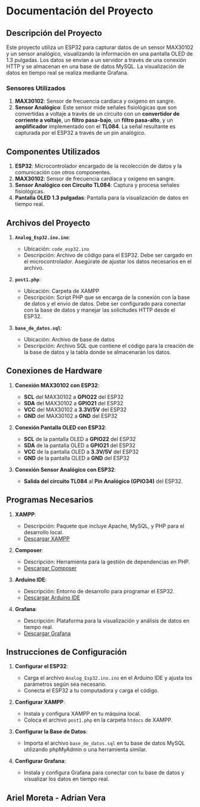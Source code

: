 # Documentación del Proyecto

## Descripción del Proyecto

Este proyecto utiliza un ESP32 para capturar datos de un sensor MAX30102 y un sensor analógico, visualizando la información en una pantalla OLED de 1.3 pulgadas. Los datos se envían a un servidor a través de una conexión HTTP y se almacenan en una base de datos MySQL. La visualización de datos en tiempo real se realiza mediante Grafana.

### Sensores Utilizados

1. **MAX30102**: Sensor de frecuencia cardíaca y oxígeno en sangre.
2. **Sensor Analógico**: Este sensor mide señales fisiológicas que son convertidas a voltaje a través de un circuito con un **convertidor de corriente a voltaje**, un **filtro pasa-bajo**, un **filtro pasa-alto**, y un **amplificador** implementado con el **TL084**. La señal resultante es capturada por el ESP32 a través de un pin analógico.

## Componentes Utilizados

1. **ESP32**: Microcontrolador encargado de la recolección de datos y la comunicación con otros componentes.
2. **MAX30102**: Sensor de frecuencia cardíaca y oxígeno en sangre.
3. **Sensor Analógico con Circuito TL084**: Captura y procesa señales fisiológicas.
4. **Pantalla OLED 1.3 pulgadas**: Pantalla para la visualización de datos en tiempo real.

## Archivos del Proyecto

1. **`Analog_Esp32.ino.ino`**:
   - Ubicación: `code_esp32.ino`
   - Descripción: Archivo de código para el ESP32. Debe ser cargado en el microcontrolador. Asegúrate de ajustar los datos necesarios en el archivo.

2. **`post1.php`**:
   - Ubicación: Carpeta de XAMPP
   - Descripción: Script PHP que se encarga de la conexión con la base de datos y el envío de datos. Debe ser configurado para conectar con la base de datos y manejar las solicitudes HTTP desde el ESP32.

3. **`base_de_datos.sql`**:
   - Ubicación: Archivo de base de datos
   - Descripción: Archivo SQL que contiene el código para la creación de la base de datos y la tabla donde se almacenarán los datos.

## Conexiones de Hardware

1. **Conexión MAX30102 con ESP32**:
   - **SCL** del MAX30102 a **GPIO22** del ESP32
   - **SDA** del MAX30102 a **GPIO21** del ESP32
   - **VCC** del MAX30102 a **3.3V/5V** del ESP32
   - **GND** del MAX30102 a **GND** del ESP32

2. **Conexión Pantalla OLED con ESP32**:
   - **SCL** de la pantalla OLED a **GPIO22** del ESP32
   - **SDA** de la pantalla OLED a **GPIO21** del ESP32
   - **VCC** de la pantalla OLED a **3.3V/5V** del ESP32
   - **GND** de la pantalla OLED a **GND** del ESP32

3. **Conexión Sensor Analógico con ESP32**:
   - **Salida del circuito TL084** al **Pin Analógico (GPIO34)** del ESP32.

## Programas Necesarios

1. **XAMPP**:
   - Descripción: Paquete que incluye Apache, MySQL, y PHP para el desarrollo local.
   - [Descargar XAMPP](https://sourceforge.net/projects/xampp/files/XAMPP%20Windows/8.2.12/xampp-windows-x64-8.2.12-0-VS16-installer.exe/download)

2. **Composer**:
   - Descripción: Herramienta para la gestión de dependencias en PHP.
   - [Descargar Composer](https://getcomposer.org/Composer-Setup.exe)

3. **Arduino IDE**:
   - Descripción: Entorno de desarrollo para programar el ESP32.
   - [Descargar Arduino IDE](https://www.arduino.cc/en/software)

4. **Grafana**:
   - Descripción: Plataforma para la visualización y análisis de datos en tiempo real.
   - [Descargar Grafana](https://grafana.com/grafana/download?pg=get&plcmt=selfmanaged-box1-cta1)

## Instrucciones de Configuración

1. **Configurar el ESP32**:
   - Carga el archivo `Analog_Esp32.ino.ino` en el Arduino IDE y ajusta los parámetros según sea necesario.
   - Conecta el ESP32 a tu computadora y carga el código.

2. **Configurar XAMPP**:
   - Instala y configura XAMPP en tu máquina local.
   - Coloca el archivo `post1.php` en la carpeta `htdocs` de XAMPP.

3. **Configurar la Base de Datos**:
   - Importa el archivo `base_de_datos.sql` en tu base de datos MySQL utilizando phpMyAdmin o una herramienta similar.

4. **Configurar Grafana**:
   - Instala y configura Grafana para conectar con tu base de datos y visualizar los datos en tiempo real.

## Ariel Moreta - Adrian Vera
